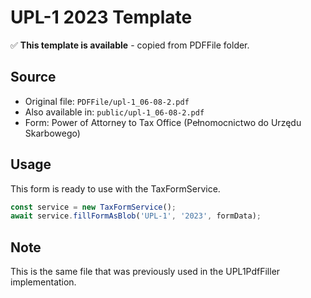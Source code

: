 # UPL-1 2023 Template

✅ **This template is available** - copied from PDFFile folder.

## Source
- Original file: `PDFFile/upl-1_06-08-2.pdf`
- Also available in: `public/upl-1_06-08-2.pdf`
- Form: Power of Attorney to Tax Office (Pełnomocnictwo do Urzędu Skarbowego)

## Usage
This form is ready to use with the TaxFormService.

```typescript
const service = new TaxFormService();
await service.fillFormAsBlob('UPL-1', '2023', formData);
```

## Note
This is the same file that was previously used in the UPL1PdfFiller implementation.
